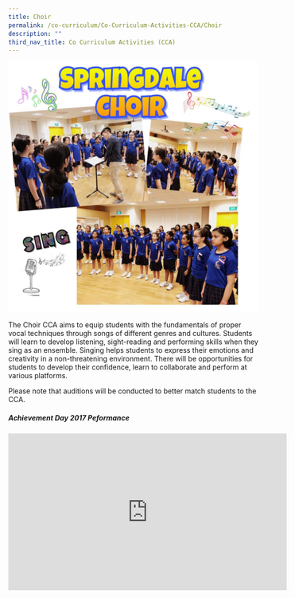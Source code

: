 ```yaml
---
title: Choir
permalink: /co-curriculum/Co-Curriculum-Activities-CCA/Choir
description: ""
third_nav_title: Co Curriculum Activities (CCA)
---
```

![](/images/Choir%20CCA.jpeg)

The Choir CCA aims to equip students with the fundamentals of proper vocal techniques through songs of different genres and cultures. Students will learn to develop listening, sight-reading and performing skills when they sing as an ensemble. Singing helps students to express their emotions and creativity in a non-threatening environment. There will be opportunities for students to develop their confidence, learn to collaborate and perform at various platforms. 

  

Please note that auditions will be conducted to better match students to the CCA.

##### Achievement Day 2017 Peformance

<iframe width="560" height="315" src="https://www.youtube.com/embed/_PW0Tr3W1n4" title="YouTube video player" frameborder="0" allow="accelerometer; autoplay; clipboard-write; encrypted-media; gyroscope; picture-in-picture" allowfullscreen></iframe>